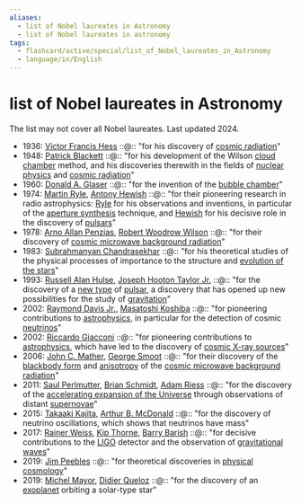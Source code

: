 ```yaml
---
aliases:
  - list of Nobel laureates in Astronomy
  - list of Nobel laureates in astronomy
tags:
  - flashcard/active/special/list_of_Nobel_laureates_in_Astronomy
  - language/in/English
---
```


# list of Nobel laureates in Astronomy

The list may not cover all Nobel laureates. Last updated 2024.

- 1936: [Victor Francis Hess](../general/Victor%20Francis%20Hess.md) ::@:: "for his discovery of [cosmic radiation](../general/cosmic%20ray.md)" <!--SR:!2025-07-07,198,230!2026-05-11,413,250-->
- 1948: [Patrick Blackett](../general/Patrick%20Blackett.md) ::@:: "for his development of the Wilson [cloud chamber](../general/cloud%20chamber.md) method, and his discoveries therewith in the fields of [nuclear physics](../general/nuclear%20physics.md) and [cosmic radiation](../general/cosmic%20ray.md)" <!--SR:!2025-04-15,64,210!2025-07-15,132,230-->
- 1960: [Donald A. Glaser](../general/Donald%20A.%20Glaser.md) ::@:: "for the invention of the [bubble chamber](../general/bubble%20chamber.md)" <!--SR:!2025-05-23,213,270!2025-05-05,128,190-->
- 1974: [Martin Ryle](../general/Martin%20Ryle.md), [Antony Hewish](../general/Antony%20Hewish.md) ::@:: "for their pioneering research in radio astrophysics: [Ryle](../general/Martin%20Ryle.md) for his observations and inventions, in particular of the [aperture synthesis](../general/aperture%20synthesis.md) technique, and [Hewish](../general/Antony%20Hewish.md) for his decisive role in the discovery of [pulsars](../general/pulsar.md)" <!--SR:!2026-06-20,438,250!2025-04-15,46,150-->
- 1978: [Arno Allan Penzias](../general/Arno%20Allan%20Penzias.md), [Robert Woodrow Wilson](../general/Robert%20Woodrow%20Wilson.md) ::@:: "for their discovery of [cosmic microwave background radiation](../general/cosmic%20microwave%20background.md)" <!--SR:!2025-09-17,208,210!2025-06-17,147,190-->
- 1983: [Subrahmanyan Chandrasekhar](../general/Subrahmanyan%20Chandrasekhar.md) ::@:: "for his theoretical studies of the physical processes of importance to the structure and [evolution of the stars](../general/stellar%20evolution.md)" <!--SR:!2025-07-28,230,250!2026-01-31,355,250-->
- 1993: [Russell Alan Hulse](../general/Russell%20Alan%20Hulse.md), [Joseph Hooton Taylor Jr.](../general/Joseph%20Hooton%20Taylor%20Jr..md) ::@:: "for the discovery of a [new type](../general/Hulse–Taylor%20pulsar.md) of [pulsar](../general/pulsar.md), a discovery that has opened up new possibilities for the study of [gravitation](../general/gravitational%20wave.md)" <!--SR:!2025-12-13,321,250!2025-05-11,72,170-->
- 2002: [Raymond Davis Jr.](../general/Raymond%20Davis%20Jr..md), [Masatoshi Koshiba](../general/Masatoshi%20Koshiba.md) ::@:: "for pioneering contributions to [astrophysics](../general/astrophysics.md), in particular for the detection of cosmic [neutrinos](../general/neutrino.md)" <!--SR:!2025-05-08,126,170!2025-07-15,169,190-->
- 2002: [Riccardo Giacconi](../general/Riccardo%20Giacconi.md) ::@:: "for pioneering contributions to [astrophysics](../general/astrophysics.md), which have led to the discovery of [cosmic X-ray sources](../general/X-ray%20astronomy.md)" <!--SR:!2025-06-03,171,210!2025-08-21,176,190-->
- 2006: [John C. Mather](../general/John%20C.%20Mather.md), [George Smoot](../general/George%20Smoot.md) ::@:: "for their discovery of the [blackbody form](../general/black%20body.md) and [anisotropy](../general/anisotropy.md) of the [cosmic microwave background radiation](../general/cosmic%20microwave%20background.md)" <!--SR:!2025-09-26,274,250!2025-05-18,152,210-->
- 2011: [Saul Perlmutter](../general/Saul%20Perlmutter.md), [Brian Schmidt](../general/Brian%20Schmidt.md), [Adam Riess](../general/Adam%20Riess.md) ::@:: "for the discovery of the [accelerating expansion of the Universe](../general/accelerating%20expansion%20of%20the%20universe.md) through observations of distant [supernovae](../general/supernova.md)" <!--SR:!2025-07-02,112,150!2025-10-14,264,230-->
- 2015: [Takaaki Kajita](../general/Takaaki%20Kajita.md), [Arthur B. McDonald](../general/Arthur%20B.%20McDonald.md) ::@:: "for the discovery of neutrino oscillations, which shows that neutrinos have mass" <!--SR:!2025-04-29,162,234!2025-06-22,116,154-->
- 2017: [Rainer Weiss](../general/Rainer%20Weiss.md), [Kip Thorne](../general/Kip%20Thorne.md), [Barry Barish](../general/Barry%20Barish.md) ::@:: "for decisive contributions to the [LIGO](../general/LIGO.md) detector and the observation of [gravitational waves](../general/gravitational%20wave.md)" <!--SR:!2025-10-23,272,230!2026-02-15,363,250-->
- 2019: [Jim Peebles](../general/Jim%20Peebles.md) ::@:: "for theoretical discoveries in [physical cosmology](../general/physical%20cosmology.md)" <!--SR:!2026-07-03,468,250!2025-09-09,266,250-->
- 2019: [Michel Mayor](../general/Michel%20Mayor.md), [Didier Queloz](../general/Didier%20Queloz.md) ::@:: "for the discovery of an [exoplanet](../general/exoplanet.md) orbiting a solar-type star" <!--SR:!2025-06-21,198,230!2025-07-14,91,150-->
